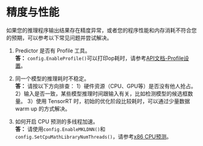 # 精度与性能
如果您的推理程序输出结果存在精度异常，或者您的程序性能和内存消耗不符合您的预期，可以参考以下常见问题并尝试解决。


1. Predictor 是否有 Profile 工具。  
**答：**  `config.EnableProfile()`可以打印op耗时，请参考[API文档-Profile设置](../guides/../api_reference/cxx_api_doc/Config/OptimConfig.md)。

2. 同一个模型的推理耗时不稳定。  
**答：** 请按以下方向排查：
1）硬件资源（CPU、GPU等）是否没有他人抢占。
2）输入是否一致，某些模型推理时间跟输入有关，比如检测模型的候选框数量。
3）使用 TensorRT 时，初始的优化阶段比较耗时，可以通过少量数据 warm up 的方式解决。

3. 如何开启 CPU 预测的多线程加速。  
**答：** 请使用`config.EnableMKLDNN()`和`config.SetCpuMathLibraryNumThreads()`，请参考[x86 CPU预测](../guides/x86_cpu_infer/index_x86_cpu_infer)。